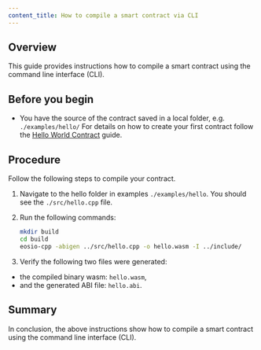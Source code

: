 ```yaml
---
content_title: How to compile a smart contract via CLI
---
```


## Overview

This guide provides instructions how to compile a smart contract using the command line interface (CLI).

## Before you begin

* You have the source of the contract saved in a local folder, e.g. `./examples/hello/`
For details on how to create your first contract follow the [Hello World Contract](https://developers.eos.io/welcome/latest/smart-contract-guides/hello-world) guide.

## Procedure

Follow the following steps to compile your contract.

1. Navigate to the hello folder in examples `./examples/hello`. You should see the `./src/hello.cpp` file.

2. Run the following commands:

    ```sh
    mkdir build
    cd build
    eosio-cpp -abigen ../src/hello.cpp -o hello.wasm -I ../include/
    ```

3. Verify the following two files were generated:

* the compiled binary wasm: `hello.wasm`,
* and the generated ABI file: `hello.abi`.

## Summary

In conclusion, the above instructions show how to compile a smart contract using the command line interface (CLI).
